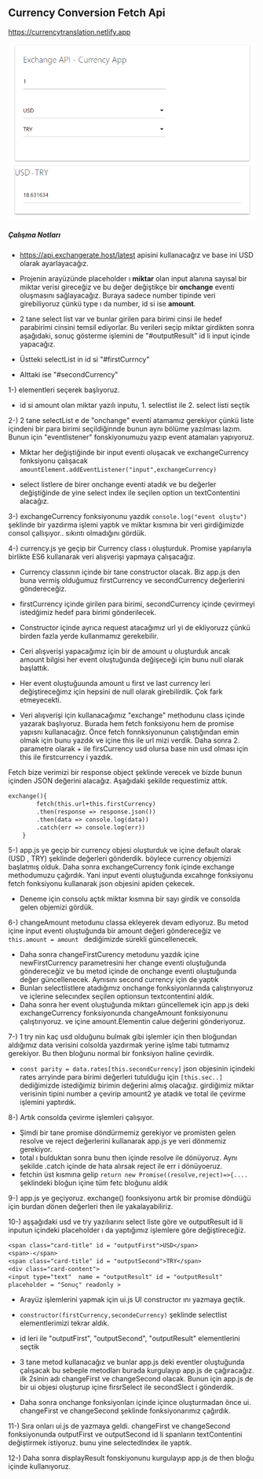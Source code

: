 ## Currency Conversion Fetch Api

https://currencytranslation.netlify.app

<img src="image.png" alt="">

##### Çalışma Notları

- https://api.exchangerate.host/latest apisini kullanacağız ve base ini USD olarak ayarlayacağız.  

- Projenin arayüzünde placeholder ı **miktar** olan input alanına sayısal bir miktar verisi gireceğiz ve bu değer değiştikçe bir **onchange** eventi oluşmasını sağlayacağız. Buraya sadece number tipinde veri girebiliyoruz çünkü type ı da number, id si ise **amount**.  

- 2 tane select list var ve bunlar girilen para birimi cinsi ile hedef parabirimi cinsini temsil ediyorlar. Bu verileri seçip miktar girdikten sonra aşağıdaki, sonuç gösterme işlemini de "#outputResult" id li input içinde yapacağız.  
- Üstteki selectList in id si "#firstCurrncy"  
- Alttaki ise "#secondCurrency"  

1-) elementleri seçerek başlıyoruz.  
- id si amount olan miktar yazılı inputu, 1. selectlist ile 2. select listi seçtik

2-) 2 tane selectList e de "onchange" eventi atamamız gerekiyor çünkü liste içindeni bir para birimi seçildiğinnde bunun aynı bölüme yazılması lazım. Bunun için "eventlistener" fonskiyonumuzu yazıp event atamaları yapıyoruz.

- Miktar her değiştiğinde bir input eventi oluşacak ve exchangeCurrency fonksiyonu çalışacak
`amountElement.addEventListener("input",exchangeCurrency)`

- select listlere de birer onchange eventi atadık ve bu değerler değiştiğinde de yine select index ile seçilen option un textContentini alacağız.

3-) exchangeCurrency fonksiyonunu yazdık `console.log("event oluştu")` şeklinde bir yazdırma işlemi yaptık ve miktar kısmına bir veri girdiğimizde consol çallışıyor.. sıkıntı olmadığını gördük.

4-) currency.js ye geçip bir Currency class ı oluşturduk. Promise yapılarıyla birlikte ES6 kullanarak veri alışverişi yapmaya çalışacağız.

- Currency classının içinde bir tane constructor olacak. Biz app.js den buna vermiş olduğumuz firstCurrency ve secondCurrency değerlerini göndereceğiz.   

- firstCurrency içinde girilen para birimi, secondCurrency içinde çevirmeyi istedğimiz hedef para birimi gönderilecek.

- Constructor içinde ayrıca request atacağımız url yi de ekliyoruzz çünkü birden fazla yerde kullanmamız gerekebilir.

- Ceri alışverişi yapacağımız için bir de amount u oluşturduk ancak amount bilgisi her event oluştuğunda değişeceği için bunu null olarak başlattık. 

- Her event oluştuğuunda amount u first ve last currency leri değiştireceğimz için hepsini de null olarak girebilirdik. Çok fark etmeyecekti.

- Veri alışverişi için kullanacağımız "exchange" methodunu class içinde yazarak başlıyoruz. Burada hem fetch fonksiyonu hem de promise yapısnı kullanacağız. Önce fetch fonnksiyonunun çalıştığından emin olmak için bunu yazdık ve içine this ile url mizi verdik. Daha sonra 2. parametre olarak + ile firsCurrency usd olursa base nin usd olması için this ile firstcurrency i yazdık.

Fetch bize verimizi bir response object şeklinde verecek ve bizde bunun içinden JSON değerini alacağız. Aşağıdaki şekilde requestimiz attık.

```
exchange(){
        fetch(this.url+this.firstCurrency)
        .then(response => response.json())
        .then(data => console.log(data))
        .catch(err => console.log(err))
    }
``` 

5-) app.js ye geçip bir currency objesi oluşturduk ve içine default olarak (USD , TRY) şeklinde değerleri gönderdik. böylece currency objemizi başlatmış olduk. Daha sonra exchangeCurrency fonk içinde exchange methodumuzu çağırdık. Yani input eventi oluştuğunda excahnge fonksiyonu fetch fonksiyonu kullanarak json objesini apiden çekecek. 
- Deneme için consolu açtık miktar kısmına bir sayı girdik ve consolda gelen objemizi gördük.

6-) changeAmount metodunu classa ekleyerek devam ediyoruz. Bu metod içine input eventi oluştuğunda bir amount değeri göndereceğiz ve `this.amount = amount ` dediğimizde sürekli güncellenecek.
- Daha sonra changeFirstCurency metodunu yazdık içine newFirstCurrency parametresini her change eventi oluştuğunda göndereceğiz ve bu metod içinde de onchange eventi oluştuğunda değer güncellenecek. Aynısını second currency için de yaptık
- Bunları selectlistlere atadığımız onchange fonksiyonlarında çalıştırıyoruz ve içlerine selecındex seçilen optionsun textcontentini aldık.
- Daha sonra her event oluştuğunda miktarı güncellemek için app.js deki exchangeCurrency fonksiyonunda  changeAmount fonksiyonunu çalıştırıyoruz. ve içine amount.Elementin calue değerini gönderiyoruz.

7-) 1 try nin kaç usd olduğunu bulmak gibi işlemler için then bloğundan aldığımız data verisini colsolda yazdırmak yerine işlme tabi tutmamız gerekiyor. Bu then bloğunu normal bir fonksiyon haline çevirdik.

- `const parity = data.rates[this.secondCurrency]` json objesinin içindeki rates arryinde para birimi değerleri tutulduğu için `[this.sec..]` dediğimizde istediğimiz birimin değerini almış olacağız. girdiğimiz miktar verisinin tipini number a çevirip amount2 ye atadık ve total ile çevirme işlemini yaptırdık.


8-) Artık consolda çevirme işlemleri çalışıyor.
- Şimdi bir tane promise döndürmemiz gerekiyor ve promisten gelen resolve ve reject değerlerini kullanarak app.js ye veri dönmemiz gerekiyor.
- total ı bulduktan sonra bunu then içinde resolve ile dönüyoruz. Aynı şekilde .catch içinde de hata alırsak reject ile err i dönüyoeruz.
- fetchin üst kısmına gelip `return new Promise((resolve,reject)=>{....` şeklindeki bloğun içine tüm fetc bloğunu aldık

 9-) app.js ye geçiyoruz. exchange() foonksiyonu artık bir promise döndüğü için burdan dönen değerleri then ile yakalayabiliriz.

 10-) aşşağıdaki usd ve try yazılıarını select liste göre ve outputResult id li inputun içindeki placeholder ı da yaptığımız işlemlere göre değiştireceğiz.
                               
```
<span class="card-title" id = "outputFirst">USD</span>
<span>-</span>
<span class="card-title" id = "outputSecond">TRY</span>                         
<div class="card-content">
<input type="text"  name = "outputResult" id = "outputResult" placeholder = "Sonuç" readonly >
```

- Arayüz işlemlerini yapmak için ui.js UI constructor ını yazmaya geçtik. 

- `constructor(firstCurrency,secondeCurrency)` şeklinde selectlist elementlerimizi tekrar aldık.

- id leri ile "outputFirst",  "outputSecond", "outputResult" elementlerini seçtik

- 3 tane metod kullanacağız ve bunlar app.js deki eventler oluştuğunda çalışacak bu sebeple metodları burada kurgulayıp app.js de çağıracağız. ilk 2sinin adı changeFirst ve changeSecond olacak. Bunun için app.js de bir ui objesi oluşturup içine firsrSelect ile secondSlect i gönderdik.
- Daha sonra onchange fonksiyonları içinde içince oluşturmadan önce ui. changeFirst ve changeSecond
şeklinde fonksiyonarımız çağırdık.

11-) Sıra onları ui.js de yazmaya geldi. changeFirst ve changeSecond fonksiyonunda outputFirst ve outputSecond id li spanların textContentini değiştirmek istiyoruz. bunu yine selectedIndex ile yaptık.

12-) Daha sonra displayResult fonskiyonunu kurgulayıp app.js de then bloğu içinde kullanıyoruz.